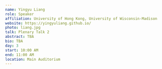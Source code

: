 ```yaml
---
name: Yingyu Liang
role: Speaker
affiliation: University of Hong Kong, University of Wisconsin-Madison
website: https://yingyuliang.github.io/
photo: liang.jpg
talk: Plenary Talk 2
abstract: TBA
bio: TBA
day: 3
start: 10:00 AM
end: 11:00 AM
location: Main Auditorium
---
```

